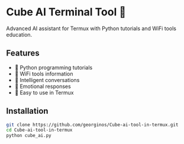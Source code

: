 # Cube AI Terminal Tool 🤖

Advanced AI assistant for Termux with Python tutorials and WiFi tools education.

## Features
- 🐍 Python programming tutorials
- 📡 WiFi tools information
- 🧠 Intelligent conversations
- 💖 Emotional responses
- 🎯 Easy to use in Termux

## Installation
```bash
git clone https://github.com/georginos/Cube-ai-tool-in-termux.git
cd Cube-ai-tool-in-termux
python cube_ai.py
